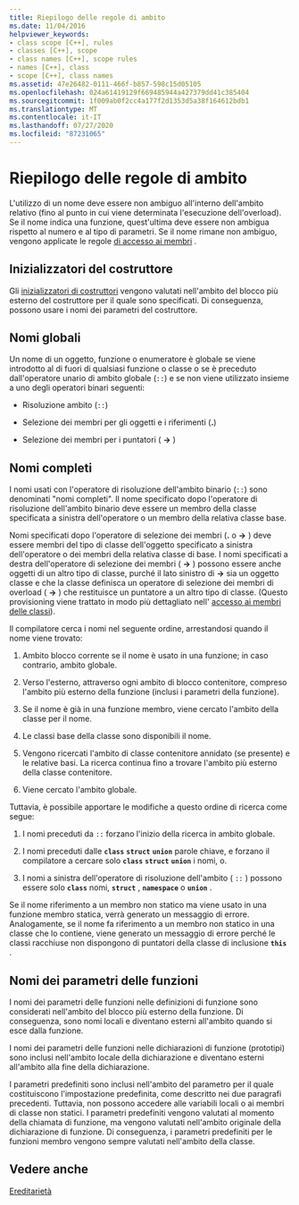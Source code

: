 ```yaml
---
title: Riepilogo delle regole di ambito
ms.date: 11/04/2016
helpviewer_keywords:
- class scope [C++], rules
- classes [C++], scope
- class names [C++], scope rules
- names [C++], class
- scope [C++], class names
ms.assetid: 47e26482-0111-466f-b857-598c15d05105
ms.openlocfilehash: 024a61419129f669485944a427379dd41c385404
ms.sourcegitcommit: 1f009ab0f2cc4a177f2d1353d5a38f164612bdb1
ms.translationtype: MT
ms.contentlocale: it-IT
ms.lasthandoff: 07/27/2020
ms.locfileid: "87231065"
---
```

# <a name="summary-of-scope-rules"></a>Riepilogo delle regole di ambito

L'utilizzo di un nome deve essere non ambiguo all'interno dell'ambito relativo (fino al punto in cui viene determinata l'esecuzione dell'overload). Se il nome indica una funzione, quest'ultima deve essere non ambigua rispetto al numero e al tipo di parametri. Se il nome rimane non ambiguo, vengono applicate le regole [di accesso ai membri](../cpp/member-access-control-cpp.md) .

## <a name="constructor-initializers"></a>Inizializzatori del costruttore

Gli [inizializzatori di costruttori](constructors-cpp.md#member_init_list) vengono valutati nell'ambito del blocco più esterno del costruttore per il quale sono specificati. Di conseguenza, possono usare i nomi dei parametri del costruttore.

## <a name="global-names"></a>Nomi globali

Un nome di un oggetto, funzione o enumeratore è globale se viene introdotto al di fuori di qualsiasi funzione o classe o se è preceduto dall'operatore unario di ambito globale (`::`) e se non viene utilizzato insieme a uno degli operatori binari seguenti:

- Risoluzione ambito (`::`)

- Selezione dei membri per gli oggetti e i riferimenti (**.**)

- Selezione dei membri per i puntatori ( **->** )

## <a name="qualified-names"></a>Nomi completi

I nomi usati con l'operatore di risoluzione dell'ambito binario (`::`) sono denominati "nomi completi". Il nome specificato dopo l'operatore di risoluzione dell'ambito binario deve essere un membro della classe specificata a sinistra dell'operatore o un membro della relativa classe base.

Nomi specificati dopo l'operatore di selezione dei membri (**.** o **->** ) deve essere membri del tipo di classe dell'oggetto specificato a sinistra dell'operatore o dei membri della relativa classe di base. I nomi specificati a destra dell'operatore di selezione dei membri ( **->** ) possono essere anche oggetti di un altro tipo di classe, purché il lato sinistro di **->** sia un oggetto classe e che la classe definisca un operatore di selezione dei membri di overload ( **->** ) che restituisce un puntatore a un altro tipo di classe. (Questo provisioning viene trattato in modo più dettagliato nell' [accesso ai membri delle classi](../cpp/member-access.md)).

Il compilatore cerca i nomi nel seguente ordine, arrestandosi quando il nome viene trovato:

1. Ambito blocco corrente se il nome è usato in una funzione; in caso contrario, ambito globale.

1. Verso l'esterno, attraverso ogni ambito di blocco contenitore, compreso l'ambito più esterno della funzione (inclusi i parametri della funzione).

1. Se il nome è già in una funzione membro, viene cercato l'ambito della classe per il nome.

1. Le classi base della classe sono disponibili il nome.

1. Vengono ricercati l'ambito di classe contenitore annidato (se presente) e le relative basi. La ricerca continua fino a trovare l'ambito più esterno della classe contenitore.

1. Viene cercato l'ambito globale.

Tuttavia, è possibile apportare le modifiche a questo ordine di ricerca come segue:

1. I nomi preceduti da `::` forzano l'inizio della ricerca in ambito globale.

1. I nomi preceduti dalle **`class`** **`struct`** **`union`** parole chiave, e forzano il compilatore a cercare solo **`class`** **`struct`** **`union`** i nomi, o.

1. I nomi a sinistra dell'operatore di risoluzione dell'ambito ( `::` ) possono essere solo **`class`** nomi, **`struct`** , **`namespace`** o **`union`** .

Se il nome riferimento a un membro non statico ma viene usato in una funzione membro statica, verrà generato un messaggio di errore. Analogamente, se il nome fa riferimento a un membro non statico in una classe che lo contiene, viene generato un messaggio di errore perché le classi racchiuse non dispongono di puntatori della classe di inclusione **`this`** .

## <a name="function-parameter-names"></a>Nomi dei parametri delle funzioni

I nomi dei parametri delle funzioni nelle definizioni di funzione sono considerati nell'ambito del blocco più esterno della funzione. Di conseguenza, sono nomi locali e diventano esterni all'ambito quando si esce dalla funzione.

I nomi dei parametri delle funzioni nelle dichiarazioni di funzione (prototipi) sono inclusi nell'ambito locale della dichiarazione e diventano esterni all'ambito alla fine della dichiarazione.

I parametri predefiniti sono inclusi nell'ambito del parametro per il quale costituiscono l'impostazione predefinita, come descritto nei due paragrafi precedenti. Tuttavia, non possono accedere alle variabili locali o ai membri di classe non statici. I parametri predefiniti vengono valutati al momento della chiamata di funzione, ma vengono valutati nell'ambito originale della dichiarazione di funzione. Di conseguenza, i parametri predefiniti per le funzioni membro vengono sempre valutati nell'ambito della classe.

## <a name="see-also"></a>Vedere anche

[Ereditarietà](../cpp/inheritance-cpp.md)
